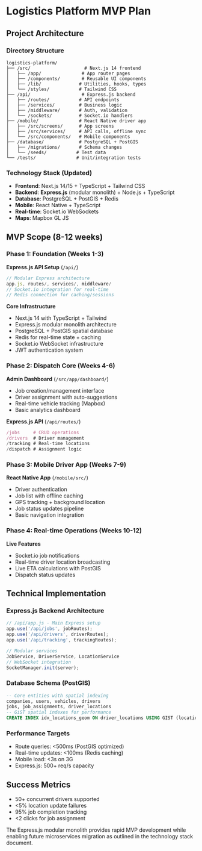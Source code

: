 # Logistics Platform MVP Plan

## Project Architecture

### Directory Structure
```
logistics-platform/
├── /src/                    # Next.js 14 frontend
│   ├── /app/               # App router pages
│   ├── /components/        # Reusable UI components
│   ├── /lib/              # Utilities, hooks, types
│   └── /styles/           # Tailwind CSS
├── /api/                   # Express.js backend
│   ├── /routes/           # API endpoints
│   ├── /services/         # Business logic
│   ├── /middleware/       # Auth, validation
│   └── /sockets/          # Socket.io handlers
├── /mobile/               # React Native driver app
│   ├── /src/screens/      # App screens
│   ├── /src/services/     # API calls, offline sync
│   └── /src/components/   # Mobile components
├── /database/             # PostgreSQL + PostGIS
│   ├── /migrations/       # Schema changes
│   └── /seeds/           # Test data
└── /tests/               # Unit/integration tests
```

### Technology Stack (Updated)
- **Frontend**: Next.js 14/15 + TypeScript + Tailwind CSS
- **Backend**: **Express.js** (modular monolith) + Node.js + TypeScript
- **Database**: PostgreSQL + PostGIS + Redis
- **Mobile**: React Native + TypeScript
- **Real-time**: Socket.io WebSockets
- **Maps**: Mapbox GL JS

## MVP Scope (8-12 weeks)

### Phase 1: Foundation (Weeks 1-3)
**Express.js API Setup** (`/api/`)
```typescript
// Modular Express architecture
app.js, routes/, services/, middleware/
// Socket.io integration for real-time
// Redis connection for caching/sessions
```

**Core Infrastructure**
- Next.js 14 with TypeScript + Tailwind
- Express.js modular monolith architecture
- PostgreSQL + PostGIS spatial database
- Redis for real-time state + caching
- Socket.io WebSocket infrastructure
- JWT authentication system

### Phase 2: Dispatch Core (Weeks 4-6)
**Admin Dashboard** (`/src/app/dashboard/`)
- Job creation/management interface
- Driver assignment with auto-suggestions
- Real-time vehicle tracking (Mapbox)
- Basic analytics dashboard

**Express.js API** (`/api/routes/`)
```typescript
/jobs     # CRUD operations
/drivers  # Driver management
/tracking # Real-time locations
/dispatch # Assignment logic
```

### Phase 3: Mobile Driver App (Weeks 7-9)
**React Native App** (`/mobile/src/`)
- Driver authentication
- Job list with offline caching
- GPS tracking + background location
- Job status updates pipeline
- Basic navigation integration

### Phase 4: Real-time Operations (Weeks 10-12)
**Live Features**
- Socket.io job notifications
- Real-time driver location broadcasting  
- Live ETA calculations with PostGIS
- Dispatch status updates

## Technical Implementation

### Express.js Backend Architecture
```typescript
// /api/app.js - Main Express setup
app.use('/api/jobs', jobRoutes);
app.use('/api/drivers', driverRoutes);
app.use('/api/tracking', trackingRoutes);

// Modular services
JobService, DriverService, LocationService
// WebSocket integration
SocketManager.init(server);
```

### Database Schema (PostGIS)
```sql
-- Core entities with spatial indexing
companies, users, vehicles, drivers
jobs, job_assignments, driver_locations
-- GiST spatial indexes for performance
CREATE INDEX idx_locations_geom ON driver_locations USING GIST (location);
```

### Performance Targets
- Route queries: <500ms (PostGIS optimized)
- Real-time updates: <100ms (Redis caching)
- Mobile load: <3s on 3G
- Express.js: 500+ req/s capacity

## Success Metrics
- 50+ concurrent drivers supported
- <5% location update failures  
- 95% job completion tracking
- <2 clicks for job assignment

The Express.js modular monolith provides rapid MVP development while enabling future microservices migration as outlined in the technology stack document.
